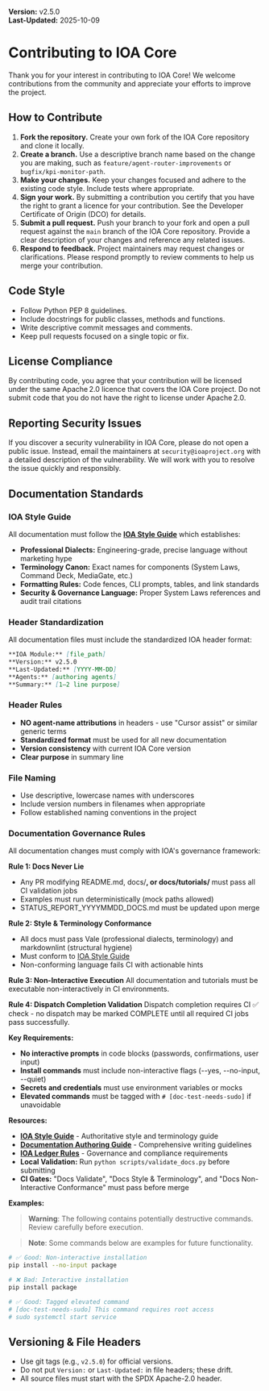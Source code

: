 **Version:** v2.5.0  
**Last-Updated:** 2025-10-09

# Contributing to IOA Core

Thank you for your interest in contributing to IOA Core!  We welcome contributions from the community and appreciate your efforts to improve the project.

## How to Contribute

1. **Fork the repository.**  Create your own fork of the IOA Core repository and clone it locally.
2. **Create a branch.**  Use a descriptive branch name based on the change you are making, such as `feature/agent-router-improvements` or `bugfix/kpi-monitor-path`.
3. **Make your changes.**  Keep your changes focused and adhere to the existing code style.  Include tests where appropriate.
4. **Sign your work.**  By submitting a contribution you certify that you have the right to grant a licence for your contribution.  See the Developer Certificate of Origin (DCO) for details.
5. **Submit a pull request.**  Push your branch to your fork and open a pull request against the `main` branch of the IOA Core repository.  Provide a clear description of your changes and reference any related issues.
6. **Respond to feedback.**  Project maintainers may request changes or clarifications.  Please respond promptly to review comments to help us merge your contribution.

## Code Style

* Follow Python PEP 8 guidelines.
* Include docstrings for public classes, methods and functions.
* Write descriptive commit messages and comments.
* Keep pull requests focused on a single topic or fix.

## License Compliance

By contributing code, you agree that your contribution will be licensed under the same Apache 2.0 licence that covers the IOA Core project.  Do not submit code that you do not have the right to license under Apache 2.0.

## Reporting Security Issues

If you discover a security vulnerability in IOA Core, please do not open a public issue.  Instead, email the maintainers at `security@ioaproject.org` with a detailed description of the vulnerability.  We will work with you to resolve the issue quickly and responsibly.

## Documentation Standards

### IOA Style Guide
All documentation must follow the **[IOA Style Guide](docs/ops/guides/IOA_STYLE_GUIDE.md)** which establishes:
- **Professional Dialects:** Engineering-grade, precise language without marketing hype
- **Terminology Canon:** Exact names for components (System Laws, Command Deck, MediaGate, etc.)
- **Formatting Rules:** Code fences, CLI prompts, tables, and link standards
- **Security & Governance Language:** Proper System Laws references and audit trail citations

### Header Standardization
All documentation files must include the standardized IOA header format:

```markdown
**IOA Module:** [file_path]  
**Version:** v2.5.0  
**Last-Updated:** [YYYY-MM-DD]  
**Agents:** [authoring agents]  
**Summary:** [1–2 line purpose]
```

### Header Rules
- **NO agent-name attributions** in headers - use "Cursor assist" or similar generic terms
- **Standardized format** must be used for all new documentation
- **Version consistency** with current IOA Core version
- **Clear purpose** in summary line

### File Naming
- Use descriptive, lowercase names with underscores
- Include version numbers in filenames when appropriate
- Follow established naming conventions in the project

### Documentation Governance Rules
All documentation changes must comply with IOA's governance framework:

**Rule 1: Docs Never Lie**
- Any PR modifying README.md, docs/**, or docs/tutorials/** must pass all CI validation jobs
- Examples must run deterministically (mock paths allowed)
- STATUS_REPORT_YYYYMMDD_DOCS.md must be updated upon merge

**Rule 2: Style & Terminology Conformance**
- All docs must pass Vale (professional dialects, terminology) and markdownlint (structural hygiene)
- Must conform to [IOA Style Guide](docs/ops/guides/IOA_STYLE_GUIDE.md)
- Non-conforming language fails CI with actionable hints

**Rule 3: Non-Interactive Execution**
All documentation and tutorials must be executable non-interactively in CI environments.

**Rule 4: Dispatch Completion Validation**
Dispatch completion requires CI ✅ check - no dispatch may be marked COMPLETE until all required CI jobs pass successfully.

**Key Requirements:**
- **No interactive prompts** in code blocks (passwords, confirmations, user input)
- **Install commands** must include non-interactive flags (--yes, --no-input, --quiet)
- **Secrets and credentials** must use environment variables or mocks
- **Elevated commands** must be tagged with `# [doc-test-needs-sudo]` if unavoidable

**Resources:**
- **[IOA Style Guide](docs/ops/guides/IOA_STYLE_GUIDE.md)** - Authoritative style and terminology guide
- **[Documentation Authoring Guide](docs/ops/guides/DOCS_AUTHORING_GUIDE.md)** - Comprehensive writing guidelines
- **[IOA Ledger Rules](docs/ops/governance/LEDGER_RULES.md)** - Governance and compliance requirements
- **Local Validation:** Run `python scripts/validate_docs.py` before submitting
- **CI Gates:** "Docs Validate", "Docs Style & Terminology", and "Docs Non-Interactive Conformance" must pass before merge

**Examples:**
> **Warning**: The following contains potentially destructive commands. 
> Review carefully before execution.

> **Note**: Some commands below are examples for future functionality.

```bash
# ✅ Good: Non-interactive installation
pip install --no-input package

# ❌ Bad: Interactive installation
pip install package

# ✅ Good: Tagged elevated command
# [doc-test-needs-sudo] This command requires root access
# sudo systemctl start service
```

## Versioning & File Headers

- Use git tags (e.g., `v2.5.0`) for official versions.
- Do not put `Version:` or `Last-Updated:` in file headers; these drift.
- All source files must start with the SPDX Apache-2.0 header.